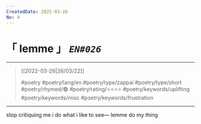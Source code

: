 ```yaml
---
CreatedDate: 2022-03-26
No: 4
---
```

# &#12300; lemme &#12301; *`EN#026`*

---

> [[2022-03-26|26/03/22]]
> 
> #poetry 
> #poetry/lang/en 
> #poetry/type/zappai #poetry/type/short 
> #poetry/rhymed/🟢 
> #poetry/rating/⭐⭐⭐⭐ 
> #poetry/keywords/uplifting #poetry/keywords/misc  #poetry/keywords/frustration 

---

stop critiquing me
i do what i like to see—
lemme do my thing